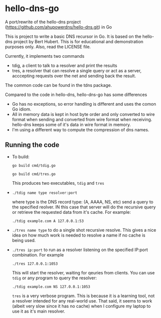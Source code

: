 # hello-dns-go
A port/rewrite of the hello-dns project (https://github.com/ahupowerdns/hello-dns.git) in Go

This is project to write a basic DNS recursor in Go. It is based on the hello-dns project by Bert Hubert.
This is for educational and demonstration purposes only. Also, read the LICENSE file.

Currently, it implements two commands

- tdig, a client to talk to a resolver and print the results
- tres, a resolver that can resolve a single query or act as a server, acccepting requests over the net
  and sending back the result.

The common code can be found in the tdns package.

Compared to the code in hello-dns, hello-dns-go has some differences

- Go has no exceptions, so error handling is different and uses the comon Go idiom.
- All in memory data is kept in host byte order and only converted to wire format when sending and 
  converted from wire format when receiving. hello-dns keeps some of it's data in wire format in memory.
- I'm using a different way to compute the compression of dns names.

## Running the code

- To build: 

  `go build cmd/tdig.go`
  
  `go build cmd/tres.go`
  
  This produces two executables, `tdig` and `tres`

- `./tdig name type resolver:port`

  where type is the DNS record type: (A, AAAA, NS, etc) send a query to the specified reolver. IN this case that server will do the recursive query or retrieve the requested data from it's cache. For example: 
  
  `./tdig example.com A 127.0.0.1:53`
- `./tres name type` to do a single shot recursive resolve. This gives a nice idea on how much work is needed to resolve 
  a name if no cache is being used.
- `./tres ip:port` to run as a resolver listening on the specified IP:port combination.
  For example 
  
  `./tres 127.0.0.1:1053`
  
  This will start the resolver, waiting for qeuries from clients.
  You can use `tdig` or any program to query the resolver:
  
  `./tdig example.com NS 127.0.0.1:1053`
  
  `tres` is a very verbose program. This is because it is a learning tool, not a resolver intended for any real-world use.
  That said, it seems to work (albeit very slow since it has no cache) when I configure my laptop to use it as it's main 
  resolver.
  
